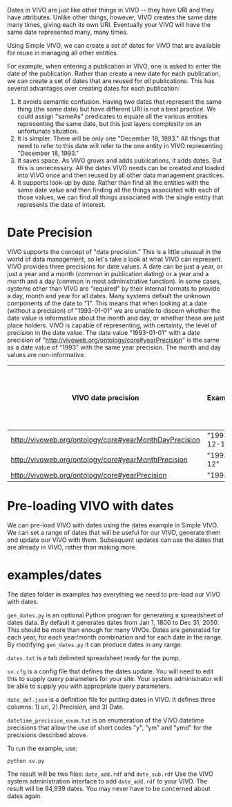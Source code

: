Dates in VIVO are just like other things in VIVO -- they have URI and they have attributes.  Unlike other things, however, VIVO creates the same date many times, giving each its own URI.  Eventually your VIVO will have the same date represented many, many times.

Using Simple VIVO, we can create a set of dates for VIVO that are available for reuse in managing all other entities.

For example, when entering a publication in VIVO, one is asked to enter the date of the publication.  Rather than create a new date for each publication, we can create a set of dates that are reused for *all* publications.  This has several advantages over creating dates for each publication:

1.  It avoids semantic confusion.  Having two dates that represent the same thing (the same date) but have different URI is not a best practice.  We could assign "sameAs" predicates to equate all the various entities representing the same date, but this just layers complexity on an unfortunate situation.
1.  It is simpler.  There will be only one "December 18, 1993."  All things that need to refer to this date will refer to the one entity in VIVO representing "December 18, 1993."
1.  It saves space.  As VIVO grows and adds publications, it adds dates.  But this is unnecessary.  All the dates VIVO needs can be created and loaded into VIVO once and then reused by all other data management practices.
1.  It supports look-up by date.  Rather than find all the entities with the same date value and then finding all the things associated with each of those values, we can find all things associated with the single entity that represents the date of interest.

# Date Precision

VIVO supports the concept of "date precision."  This is a little unusual in the world of data management, so let's take a look at what VIVO can represent.  VIVO provides three precisions for date values.  A date can be just a year, or just a year and a month (common in publication dating) or a year and a month and a day (common in most administrative function).  In some cases, systems other than VIVO are "required" by their internal formats to provide a day, month and year for all dates.  Many systems default the unknown components of the date to "1".  This means that when looking at a date (without a precision) of "1993-01-01" we are unable to discern whether the date value is informative about the month and day, or whether these are just place holders.  VIVO is capable of representing, with certainty, the level of precision in the date value.  The date value "1993-01-01" with a date precision of "<http://vivoweb.org/ontology/core#yearPrecision>" is the same as a date value of "1993" with the same year precision.  The month and day values are non-informative.

| VIVO date precision | Example| Since Jan 1, 1800  until Dec 31, 2050|
----------------------|--------|-------------------|
| <http://vivoweb.org/ontology/core#yearMonthDayPrecision> | "1993-12-18" |91,676 |
| <http://vivoweb.org/ontology/core#yearMonthPrecision>    | "1993-12"    | 3,012 |
| <http://vivoweb.org/ontology/core#yearPrecision>         | "1993"       | 251 |

# Pre-loading VIVO with dates

We can pre-load VIVO with dates using the dates example in Simple VIVO.  We can set a range of dates that will be useful for our VIVO, generate them and update our VIVO with them.  Subsequent updates can use the dates that are already in VIVO, rather than making more.

# examples/dates

The dates folder in examples has everything we need to pre-load our VIVO with dates.  

`gen_dates.py` is an optional Python program for generating a spreadsheet of dates data.  By default it generates dates from Jan 1, 1800 to Dec 31, 2050.  This should be more than enough for many VIVOs.  Dates are generated for each year, for each year/month combination and for each date in the range.  By modifying `gen_dates.py` it can produce dates in any range.

`dates.txt` is a tab delimited spreadsheet ready for the pump.

`sv.cfg` is a config file that defines the dates update.  You will need to edit this to supply query parameters for your site.  Your system administrator will be able to supply you with appropriate query parameters.

`date_def.json` is a definition file for putting dates in VIVO.  It defines three columns: 1) uri, 2) Precision, and 3) Date.

`datetime_precision_enum.txt` is an enumeration of the VIVO datetime precisions that allow the use of short codes "y", "ym" and "ymd" for the precisions described above.

To run the example, use:

```
python sv.py
```

The result will be two files: `date_add.rdf` and `date_sub.rdf`  Use the VIVO system administration interface to add `date_add.rdf` to your VIVO.  The result will be 94,939 dates.  You may never have to be concerned about dates again.

